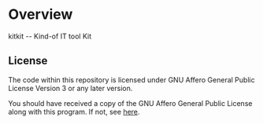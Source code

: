 # Overview

kitkit -- Kind-of IT tool Kit

## License

The code within this repository is licensed under GNU Affero General Public License Version 3 or any later version.

You should have received a copy of the GNU Affero General Public License along with this program.  If not, see [here](https://www.gnu.org/licenses/).

